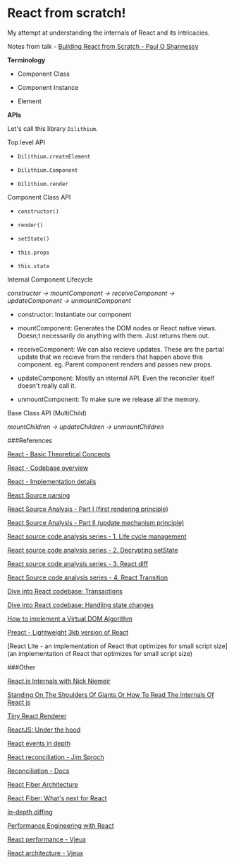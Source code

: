 # React from scratch!

My attempt at understanding the internals of React and its intricacies.

Notes from talk - [Building React from Scratch - Paul O Shannessy](https://www.youtube.com/watch?v=_MAD4Oly9yg)

**Terminology**

- Component Class

- Component Instance

- Element

**APIs**

Let's call this library `Dilithium`.

Top level API

- `Dilithium.createElement`

- `Dilithium.Component`

- `Dilithium.render`

Component Class API

- `constructor()`

- `render()`

- `setState()`

- `this.props`

- `this.state`

Internal Component Lifecycle

*constructor -> mountComponent -> receiveComponent -> updateComponent -> unmountComponent*

- constructor: Instantiate our component

- mountComponent: Generates the DOM nodes or React native views. Doesn;t necessarily do anything with them. Just returns them out.

- receiveComponent: We can also recieve updates. These are the partial update that we recieve from the renders that happen above this component. eg. Parent component renders and passes new props.

- updateComponent: Mostly an internal API. Even the reconciler itself doesn't really call it.

- unmountComponent: To make sure we release all the memory.

Base Class API (MultiChild)

*mountChildren -> updateChildren -> unmountChildren*

###References

[React - Basic Theoretical Concepts](https://github.com/reactjs/react-basic)

[React - Codebase overview](https://facebook.github.io/react/contributing/codebase-overview.html)

[React - Implementation details](https://facebook.github.io/react/contributing/implementation-notes.html)

[React Source parsing](http://zhenhua-lee.github.io/react/react.html)

[React Source Analysis - Part I (first rendering principle)](http://purplebamboo.github.io/2015/09/15/reactjs_source_analyze_part_one/)

[React Source Analysis - Part II (update mechanism principle)](http://purplebamboo.github.io/2015/09/15/reactjs_source_analyze_part_two/)

[React source code analysis series - 1. Life cycle management](https://zhuanlan.zhihu.com/p/20312691)

[React source code analysis series - 2. Decrypting setState](https://zhuanlan.zhihu.com/p/20328570)

[React source code analysis series - 3. React diff](https://zhuanlan.zhihu.com/p/20346379)

[React Source code analysis series - 4. React Transition](https://zhuanlan.zhihu.com/p/20419592)

[Dive into React codebase: Transactions](http://reactkungfu.com/2015/12/dive-into-react-codebase-transactions/)

[Dive into React codebase: Handling state changes](http://reactkungfu.com/2016/03/dive-into-react-codebase-handling-state-changes/)

[How to implement a Virtual DOM Algorithm](https://github.com/livoras/blog/issues/13)

[Preact - Lightweight 3kb version of React](https://github.com/developit/preact)

[React Lite - an implementation of React that optimizes for small script size](an implementation of React that optimizes for small script size)

###Other

[React.js Internals with Nick Niemeir](https://www.youtube.com/watch?v=FAgSdSikSCc)

[Standing On The Shoulders Of Giants Or How To Read The Internals Of React js](https://www.youtube.com/watch?v=IbXZL0e1haI)

[Tiny React Renderer](https://github.com/iamdustan/tiny-react-renderer)

[ReactJS: Under the hood](https://www.youtube.com/watch?v=xsKYAa1ZXpQ)

[React events in depth](https://www.youtube.com/watch?v=dRo_egw7tBc)

[React reconciliation - Jim Sproch](https://www.youtube.com/watch?v=EZV2rwnGgZA)

[Reconciliation - Docs](https://facebook.github.io/react/docs/reconciliation.html)

[React Fiber Architecture](https://github.com/acdlite/react-fiber-architecture)

[React Fiber: What's next for React](https://www.youtube.com/watch?v=aV1271hd9ew)

[In-depth diffing](http://buildwithreact.com/article/in-depth-diffing)

[Performance Engineering with React](http://benchling.engineering/performance-engineering-with-react/)

[React performance - Vjeux](http://blog.vjeux.com/2013/javascript/react-performance.html)

[React architecture - Vjeux](http://blog.vjeux.com/2014/javascript/react-architecture-oscon.html)